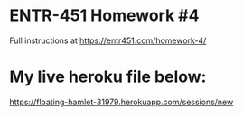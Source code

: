 # ENTR-451 Homework #4

Full instructions at https://entr451.com/homework-4/


# My live heroku file below:

https://floating-hamlet-31979.herokuapp.com/sessions/new